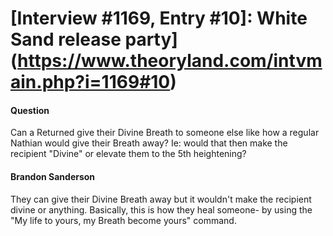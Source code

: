 # [Interview #1169, Entry #10]: White Sand release party](https://www.theoryland.com/intvmain.php?i=1169#10)

#### Question

Can a Returned give their Divine Breath to someone else like how a regular Nathian would give their Breath away? Ie: would that then make the recipient "Divine" or elevate them to the 5th heightening?

#### Brandon Sanderson

They can give their Divine Breath away but it wouldn't make the recipient divine or anything. Basically, this is how they heal someone- by using the "My life to yours, my Breath become yours" command.


